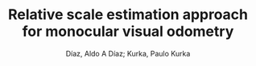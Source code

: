 ---
paperId: 59
author: Díaz, Aldo A Díaz; Kurka, Paulo Kurka
title: Relative scale estimation approach for monocular visual odometry
pdf: 59_CameraReady_59.pdf
poster: 59_poster_59.png
type: Poster
topic: Pose Estimation
category: Extended Abstract
link: --
conference: cvpr
year: 2021
tags: cvpr-2021-ea
---